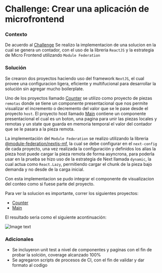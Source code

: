 # Challenge: Crear una aplicación de microfrontend


### Contexto

De acuerdo al [Challenge](./CHALLENGE.md) Se realizo la implementacion de una solucion en la cual se genera un contador, con el uso de la libreria `ReactJS` y la estrategia de Micro Frontend utilizando `Module Federation`

### Solución

Se crearon dos proyectos haciendo uso del framework `NextJS`, el cual provee una configuracion ligera, eficiente y multifucional para desarrollar la solución sin agregar mucho boilerplate. 

Uno de los proyectos llamado [Counter](./challenge/counter) se utilizo como proyecto de piezas `remotas` donde se tiene un componente  presentacional que nos permite visualizar el incremento o decremento del valor que se le pase desde el proyecto `host`. El proyecto host llamado [Main](./challenge/main) contiene un componente presentacional el cual es un boton, una pagina para unir las pìezas locales y remotas y un state que guarda en memoria temporal el valor del contador que se le pasara a la pieza remota.

La implementación del `Module Federation` se realizo utilizando la libreria [@module-federation/nextjs-mf](https://github.com/module-federation/universe/tree/main#readme), la cual se debe configurar en el `next-config` de cada proyecto, una vez realizada la configuración y definidos los alias la pieza host puede cargar la pieza remota de forma asyncrona, para poderla usar en la prueba se hizo uso de la estrategia de Next llamada `dynamic`, la cual actua como `React.Lazy`, permitiendo cargar el chunk de la pieza bajo demanda y no desde de la carga inicial.

Con esta implementacion se pudo integrar el componente de visualizacion del conteo como si fuese parte del proyecto.

Para ver la solucion es importante, correr los siguientes proyectos:

* [Counter](./challenge/counter)
* [Main](./challenge/main)

El resultado seria como el siguiente acontinuación:

![Image text](https://raw.github.com/RafaelTorres/repositpry/master/Challenge-microfrontend/ui.png)


### Adicionales

* Se incluyeron unit test a nivel de componentes y paginas con el fin de probar la solción, coverage alcanzado 100%
* Se agregaron scripts de procesos de CI, con el fin de validar y dar formato al codigo
